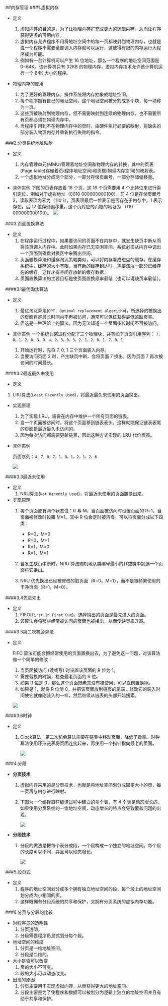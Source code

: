 ##内存管理
###1.虚拟内存
- 定义
  1. 虚拟内存的目的是，为了让物理内存扩充成更大的逻辑内存，从而让程序获得更多的可用内存。
  2. 虚拟内存允许程序不用将地址空间中的每一页都映射到物理内存，也就是说一个程序不需要全部调入内存就可以运行，这使得有限的内存运行大程序成为可能。
  3. 例如有一台计算机可以产生 16 位地址，那么一个程序的地址空间范围是 0\~64K。该计算机只有 32KB 的物理内存，虚拟内存技术允许该计算机运行一个 64K 大小的程序。

- 物理内存的使用
  1. 为了更好的管理内存，操作系统将内存抽象成地址空间。
  2. 每个程序拥有自己的地址空间，这个地址空间被分割成多个块，每一块称为一页。
  3. 这些页被映射到物理内存，但不需要映射到连续的物理内存，也不需要所有页都必须在物理内存中。
  4. 当程序引用到不在物理内存中的页时，由硬件执行必要的映射，将缺失的部分装入物理内存并重新执行失败的指令。


###2.分页系统地址映射
- 定义
  1. 内存管理单元(MMU)管理着地址空间和物理内存的转换，其中的页表(Page table)存储着页(程序地址空间)和页框(物理内存空间)的映射表。
  2. 一个虚拟地址分成两个部分，一部分存储页面号，一部分存储偏移量。

- 具体实例
  下图的页表存放着 16 个页，这 16 个页需要用 4 个比特位来进行索引定位。例如对于虚拟地址（0010 000000000100），前 4 位是存储页面号 2，读取表项内容为（110 1），页表项最后一位表示是否存在于内存中，1 表示存在。后 12 位存储偏移量。这个页对应的页框的地址为 （110 000000000100）。
![](https://cs-notes-1256109796.cos.ap-guangzhou.myqcloud.com/cf4386a1-58c9-4eca-a17f-e12b1e9770eb.png)

###3.页面置换算法
- 定义
  1. 在程序运行过程中，如果要访问的页面不在内存中，就发生缺页中断从而将该页调入内存中。此时如果内存已无空闲空间，系统必须从内存中调出一个页面到磁盘对换区中来腾出空间。
  2. 页面置换算法和缓存淘汰策略类似，可以将内存看成磁盘的缓存。在缓存系统中，缓存的大小有限，当有新的缓存到达时，需要淘汰一部分已经存在的缓存，这样才有空间存放新的缓存数据。
  3. 页面置换算法的主要目标是使页面置换频率最低（也可以说缺页率最低）。

####3.1最优淘汰算法
- 定义
  1. 最优淘汰算法(`OPT, Optimal replacement algorithm`)，所选择的被换出的页面将是最长时间内不再被访问，通常可以保证获得最低的缺页率。
  2. 但这是一种理论上的算法，因为无法知道一个页面多长时间不再被访问。

- 具体实例
  一个系统为某进程分配了三个物理块，并有如下页面引用序列：
  `7，0，1，2，0，3，0，4，2，3，0，3，2，1，2，0，1，7，0，1`

  1. 开始运行时，先将 7, 0, 1 三个页面装入内存。
  2. 当要访问页面 2 时，产生缺页中断，会将页面 7 换出，因为页面 7 再次被访问的时间最长。

####3.2最近最久未使用
- 定义
  
1. LRU算法(`Least Recently Used`)，将最近最久未使用的页面换出。
  
- 实现原理
  1. 为了实现 LRU，需要在内存中维护一个所有页面的链表。
  2. 当一个页面被访问时，将这个页面移到链表表头。这样就能保证链表表尾的页面是最近最久未访问的。
  3. 因为每次访问都需要更新链表，因此这种方式实现的 LRU 代价很高。
  
- 具体实例

  页面序列：`4，7，0，7，1，0，1，2，1，2，6`

  ![](https://cs-notes-1256109796.cos.ap-guangzhou.myqcloud.com/eb859228-c0f2-4bce-910d-d9f76929352b.png)



####3.3最近未使用

- 定义
  1. NRU算法(`Not Recently Used`)，将最近未使用的页面置换出来。
- 实现原理
  1. 每个页面都有两个状态位：R 与 M，当页面被访问时设置页面的 R=1，当页面被修改时设置 M=1。其中 R 位会定时被清零。可以将页面分成以下四类：
     - R=0，M=0
     - R=0，M=1
     - R=1，M=0
     - R=1，M=1

  2. 当发生缺页中断时，NRU 算法随机地从类编号最小的非空类中挑选一个页面将它换出。
  3. NRU 优先换出已经被修改的脏页面（R=0，M=1），而不是被频繁使用的干净页面（R=1，M=0）。

####3.4先进先出

- 定义
  1. FIFO(`First In First Out`)，选择换出的页面是最先进入的页面。
  2. 该算法会将那些经常被访问的页面也被换出，从而使缺页率升高。

####3.5第二次机会算法

- 定义

  FIFO 算法可能会把经常使用的页面置换出去，为了避免这一问题，对该算法做一个简单的修改：

  1. 当页面被访问 (读或写) 时设置该页面的 R 位为 1。
  2. 需要替换的时候，检查最老页面的 R 位。
  3. 如果 R 位是 0，那么这个页面既老又没有被使用，可以立刻置换掉。
  4. 如果是 1，就将 R 位清 0，并把该页面放到链表的尾端，修改它的装入时间使它就像刚装入的一样，然后继续从链表的头部开始搜索。

  ![](https://cs-notes-1256109796.cos.ap-guangzhou.myqcloud.com/ecf8ad5d-5403-48b9-b6e7-f2e20ffe8fca.png)



####3.6时钟

- 定义

  1. Clock算法，第二次机会算法需要在链表中移动页面，降低了效率。时钟算法使用环形链表将页面连接起来，再使用一个指针指向最老的页面。

     ![](https://cs-notes-1256109796.cos.ap-guangzhou.myqcloud.com/5f5ef0b6-98ea-497c-a007-f6c55288eab1.png)



###4.分段

- **分页技术**

  1. 虚拟内存采用的是分页技术，也就是将地址空间划分成固定大小的页，每一页再与内存进行映射。

  2. 下图为一个编译器在编译过程中建立的多个表，有 4 个表是动态增长的，如果使用分页系统的一维地址空间，动态增长的特点会导致覆盖问题的出现。

     ![](https://cs-notes-1256109796.cos.ap-guangzhou.myqcloud.com/22de0538-7c6e-4365-bd3b-8ce3c5900216.png)

- **分段技术**

  1. 分段的做法是把每个表分成段，一个段构成一个独立的地址空间。每个段的长度可以不同，并且可以动态增长。

     ![](https://cs-notes-1256109796.cos.ap-guangzhou.myqcloud.com/e0900bb2-220a-43b7-9aa9-1d5cd55ff56e.png)



###5.段页式

- 定义
  1. 程序的地址空间划分成多个拥有独立地址空间的段，每个段上的地址空间划分成大小相同的页。
  2. 这样既拥有分段系统的共享和保护，又拥有分页系统的虚拟内存功能。

###6.分页与分段的比较

- 对程序员的透明性
  1. 分页透明。
  2. 分段需要程序员显式划分每个段。
- 地址空间的维度
  1. 分页是一维地址空间。
  2. 分段是二维的。
- 大小是否可以改变
  1. 页的大小不可变。
  2. 段的大小可以动态改变。
- 出现的原因
  1. 分页主要用于实现虚拟内存，从而获得更大的地址空间。
  2. 分段主要是为了使程序和数据可以被划分为逻辑上独立的地址空间并且有助于共享和保护。
